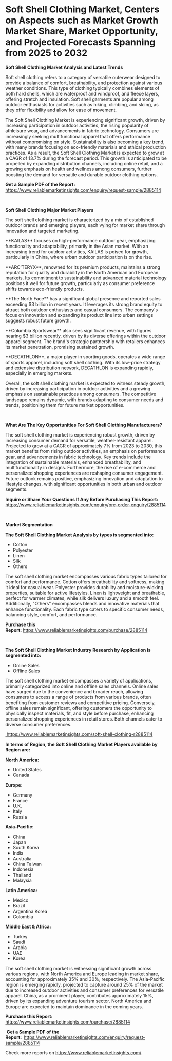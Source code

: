 <p><h1>Soft Shell Clothing Market, Centers on Aspects such as Market Growth Market Share, Market Opportunity, and Projected Forecasts Spanning from 2025 to 2032</h1></p><p><strong>Soft Shell Clothing Market Analysis and Latest Trends</strong></p>
<p><p>Soft shell clothing refers to a category of versatile outerwear designed to provide a balance of comfort, breathability, and protection against various weather conditions. This type of clothing typically combines elements of both hard shells, which are waterproof and windproof, and fleece layers, offering stretch and insulation. Soft shell garments are popular among outdoor enthusiasts for activities such as hiking, climbing, and skiing, as they offer flexibility and allow for ease of movement.</p><p>The Soft Shell Clothing Market is experiencing significant growth, driven by increasing participation in outdoor activities, the rising popularity of athleisure wear, and advancements in fabric technology. Consumers are increasingly seeking multifunctional apparel that offers performance without compromising on style. Sustainability is also becoming a key trend, with many brands focusing on eco-friendly materials and ethical production practices. As a result, the Soft Shell Clothing Market is expected to grow at a CAGR of 13.7% during the forecast period. This growth is anticipated to be propelled by expanding distribution channels, including online retail, and a growing emphasis on health and wellness among consumers, further boosting the demand for versatile and durable outdoor clothing options.</p></p>
<p><strong>Get a Sample PDF of the Report:&nbsp;</strong> <a href="https://www.reliablemarketinsights.com/enquiry/request-sample/2885114?utm_campaign=2888&utm_medium=2&utm_source=Github&utm_content=ia&utm_term=13032025&utm_id=soft-shell-clothing">https://www.reliablemarketinsights.com/enquiry/request-sample/2885114</a></p>
<p>&nbsp;</p>
<p><strong>Soft Shell Clothing Major Market Players</strong></p>
<p><p>The soft shell clothing market is characterized by a mix of established outdoor brands and emerging players, each vying for market share through innovation and targeted marketing.</p><p>**KAILAS** focuses on high-performance outdoor gear, emphasizing functionality and adaptability, primarily in the Asian market. With an increasing trend for outdoor activities, KAILAS is poised for growth, particularly in China, where urban outdoor participation is on the rise.</p><p>**ARC’TERYX**, renowned for its premium products, maintains a strong reputation for quality and durability in the North American and European markets. Its commitment to sustainability and advanced material technology positions it well for future growth, particularly as consumer preference shifts towards eco-friendly products.</p><p>**The North Face** has a significant global presence and reported sales exceeding $3 billion in recent years. It leverages its strong brand equity to attract both outdoor enthusiasts and casual consumers. The company's focus on innovation and expanding its product line into urban settings suggests robust future growth.</p><p>**Columbia Sportswear** also sees significant revenue, with figures nearing $3 billion recently, driven by its diverse offerings within the outdoor apparel segment. The brand's strategic partnership with retailers enhances its market penetration, promising sustained growth.</p><p>**DECATHLON**, a major player in sporting goods, operates a wide range of sports apparel, including soft shell clothing. With its low-price strategy and extensive distribution network, DECATHLON is expanding rapidly, especially in emerging markets.</p><p>Overall, the soft shell clothing market is expected to witness steady growth, driven by increasing participation in outdoor activities and a growing emphasis on sustainable practices among consumers. The competitive landscape remains dynamic, with brands adapting to consumer needs and trends, positioning them for future market opportunities.</p></p>
<p>&nbsp;</p>
<p><strong>What Are The Key Opportunities For Soft Shell Clothing Manufacturers?</strong></p>
<p><p>The soft shell clothing market is experiencing robust growth, driven by increasing consumer demand for versatile, weather-resistant apparel. Projected to grow at a CAGR of approximately 7% from 2023 to 2030, this market benefits from rising outdoor activities, an emphasis on performance gear, and advancements in fabric technology. Key trends include the integration of sustainable materials, enhanced breathability, and multifunctionality in designs. Furthermore, the rise of e-commerce and personalized shopping experiences are reshaping consumer engagement. Future outlook remains positive, emphasizing innovation and adaptation to lifestyle changes, with significant opportunities in both urban and outdoor segments.</p></p>
<p><strong>Inquire or Share Your Questions If Any Before Purchasing This Report:</strong> <a href="https://www.reliablemarketinsights.com/enquiry/pre-order-enquiry/2885114?utm_campaign=2888&utm_medium=2&utm_source=Github&utm_content=ia&utm_term=13032025&utm_id=soft-shell-clothing">https://www.reliablemarketinsights.com/enquiry/pre-order-enquiry/2885114</a></p>
<p>&nbsp;</p>
<p><strong>Market Segmentation</strong></p>
<p><strong>The Soft Shell Clothing Market Analysis by types is segmented into:</strong></p>
<p><ul><li>Cotton</li><li>Polyester</li><li>Linen</li><li>Silk</li><li>Others</li></ul></p>
<p><p>The soft shell clothing market encompasses various fabric types tailored for comfort and performance. Cotton offers breathability and softness, making it ideal for casual wear. Polyester provides durability and moisture-wicking properties, suitable for active lifestyles. Linen is lightweight and breathable, perfect for warmer climates, while silk delivers luxury and a smooth feel. Additionally, "Others" encompasses blends and innovative materials that enhance functionality. Each fabric type caters to specific consumer needs, balancing style, comfort, and performance.</p></p>
<p><strong>Purchase this Report:&nbsp;</strong><a href="https://www.reliablemarketinsights.com/purchase/2885114?utm_campaign=2888&utm_medium=2&utm_source=Github&utm_content=ia&utm_term=13032025&utm_id=soft-shell-clothing">https://www.reliablemarketinsights.com/purchase/2885114</a></p>
<p>&nbsp;</p>
<p><strong>The Soft Shell Clothing Market Industry Research by Application is segmented into:</strong></p>
<p><ul><li>Online Sales</li><li>Offline Sales</li></ul></p>
<p><p>The soft shell clothing market encompasses a variety of applications, primarily categorized into online and offline sales channels. Online sales have surged due to the convenience and broader reach, allowing consumers to access a range of products from various brands, often benefiting from customer reviews and competitive pricing. Conversely, offline sales remain significant, offering customers the opportunity to physically inspect materials, fit, and style before purchase, enhancing personalized shopping experiences in retail stores. Both channels cater to diverse consumer preferences.</p></p>
<p><a href="https://www.reliablemarketinsights.com/soft-shell-clothing-r2885114?utm_campaign=2888&utm_medium=2&utm_source=Github&utm_content=ia&utm_term=13032025&utm_id=soft-shell-clothing">&nbsp;https://www.reliablemarketinsights.com/soft-shell-clothing-r2885114</a></p>
<p><strong>In terms of Region, the Soft Shell Clothing Market Players available by Region are:</strong></p>
<p>
    <p> <strong> North America: </strong>
        <ul>
            <li>United States</li>
            <li>Canada</li>
        </ul>
        </p> 
    <p> <strong> Europe: </strong>
        <ul>
            <li>Germany</li>
            <li>France</li>
            <li>U.K.</li>
            <li>Italy</li>
            <li>Russia</li>
        </ul>
        </p> 
    <p> <strong> Asia-Pacific: </strong>
        <ul>
            <li>China</li>
            <li>Japan</li>
            <li>South Korea</li>
            <li>India</li>
            <li>Australia</li>
            <li>China Taiwan</li>
            <li>Indonesia</li>
            <li>Thailand</li>
            <li>Malaysia</li>
        </ul>
        </p> 
    <p> <strong> Latin America: </strong>
        <ul>
            <li>Mexico</li>
            <li>Brazil</li>
            <li>Argentina Korea</li>
            <li>Colombia</li>
        </ul>
        </p> 
    <p> <strong> Middle East & Africa: </strong>
        <ul>
            <li>Turkey</li>
            <li>Saudi</li>
            <li>Arabia</li>
            <li>UAE</li>
            <li>Korea</li>
        </ul>
    </p>
    </p>
<p><p>The soft shell clothing market is witnessing significant growth across various regions, with North America and Europe leading in market share, accounting for approximately 35% and 30%, respectively. The Asia-Pacific region is emerging rapidly, projected to capture around 25% of the market due to increased outdoor activities and consumer preferences for versatile apparel. China, as a prominent player, contributes approximately 15%, driven by its expanding adventure tourism sector. North America and Europe are expected to maintain dominance in the coming years.</p></p>
<p><strong>Purchase this Report: </strong><a href="https://www.reliablemarketinsights.com/purchase/2885114?utm_campaign=2888&utm_medium=2&utm_source=Github&utm_content=ia&utm_term=13032025&utm_id=soft-shell-clothing">https://www.reliablemarketinsights.com/purchase/2885114</a></p>
<p>&nbsp;<strong>Get a Sample PDF of the Report:&nbsp;&nbsp;</strong><a href="https://www.reliablemarketinsights.com/enquiry/request-sample/2885114?utm_campaign=2888&utm_medium=2&utm_source=Github&utm_content=ia&utm_term=13032025&utm_id=soft-shell-clothing">https://www.reliablemarketinsights.com/enquiry/request-sample/2885114</a></p>
<p><strong></strong></p>
<p>Check more reports on <a href="https://www.reliablemarketinsights.com/?utm_campaign=2888&utm_medium=2&utm_source=Github&utm_content=ia&utm_term=13032025&utm_id=soft-shell-clothing">https://www.reliablemarketinsights.com/</a></p>